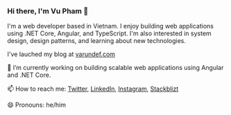 ### Hi there, I'm Vu Pham 👋

I'm a web developer based in Vietnam. I enjoy building web applications using .NET Core, Angular, and TypeScript. I'm also interested in system design, design patterns, and learning about new technologies.

I've lauched my blog at [varundef.com](https://www.varundef.com) 

🌱 I’m currently working on building scalable web applications using Angular and .NET Core.

📫 How to reach me: [Twitter](https://twitter.com/anhvupt), [LinkedIn](https://www.linkedin.com/in/anhvupt), [Instagram](https://www.instagram.com/_anhvupt), [Stackblizt](https://stackblitz.com/@anhvupt)

😄 Pronouns: he/him
